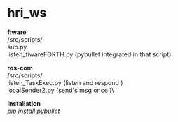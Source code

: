 # hri_ws

__fiware__\
/src/scripts/\
sub.py\
listen_fiwareFORTH.py (pybullet integrated in that script)

__ros-com__\
/src/scripts/\
listen_TaskExec.py (listen and respond )\
localSender2.py (send's msg once )\

__Installation__\
_pip install pybullet_


